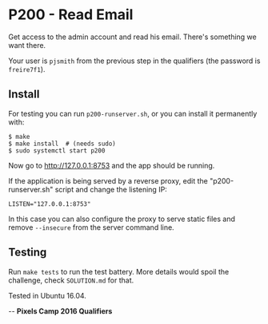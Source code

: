 P200 - Read Email
=================

Get access to the admin account and read his email. There's
something we want there.

Your user is `pjsmith` from the previous step in the qualifiers
(the password is `freire7f1`).


Install
-------

For testing you can run `p200-runserver.sh`, or you can
install it permanently with:

    $ make
    $ make install  # (needs sudo)
    $ sudo systemctl start p200

Now go to http://127.0.0.1:8753 and the app should be running.

If the application is being served by a reverse proxy, edit
the "p200-runserver.sh" script and change the listening IP:

    LISTEN="127.0.0.1:8753"

In this case you can also configure the proxy to serve static
files and remove `--insecure` from the server command line.


Testing
-------

Run `make tests` to run the test battery. More details would
spoil the challenge, check `SOLUTION.md` for that.

Tested in Ubuntu 16.04.


--
**Pixels Camp 2016 Qualifiers**
